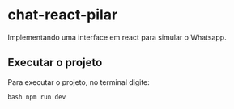 # chat-react-pilar

Implementando uma interface em react para simular o Whatsapp.

## Executar o projeto

Para executar o projeto, no terminal digite:

`bash
npm run dev
`

